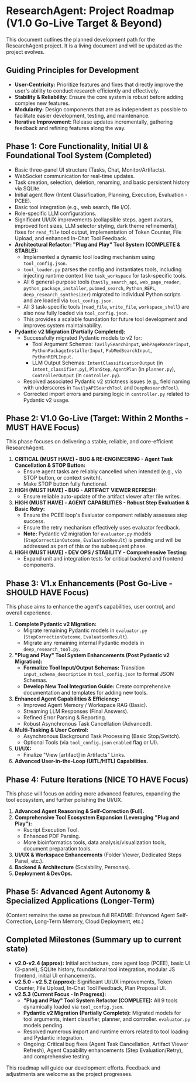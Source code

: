 # ResearchAgent: Project Roadmap (V1.0 Go-Live Target & Beyond)

This document outlines the planned development path for the ResearchAgent project. It is a living document and will be updated as the project evolves.

## Guiding Principles for Development

-   **User-Centricity:** Prioritize features and fixes that directly improve the user's ability to conduct research efficiently and effectively.
-   **Stability & Reliability:** Ensure the core system is robust before adding complex new features.
-   **Modularity:** Design components that are as independent as possible to facilitate easier development, testing, and maintenance.
-   **Iterative Improvement:** Release updates incrementally, gathering feedback and refining features along the way.

## Phase 1: Core Functionality, Initial UI & Foundational Tool System (Completed)

-   Basic three-panel UI structure (Tasks, Chat, Monitor/Artifacts).
-   WebSocket communication for real-time updates.
-   Task creation, selection, deletion, renaming, and basic persistent history via SQLite.
-   Initial agent flow (Intent Classification, Planning, Execution, Evaluation - PCEE).
-   Basic tool integration (e.g., web search, file I/O).
-   Role-specific LLM configurations.
-   Significant UI/UX improvements (collapsible steps, agent avatars, improved font sizes, LLM selector styling, dark theme refinements), fixes for `read_file` tool output, implementation of Token Counter, File Upload, and enhanced In-Chat Tool Feedback.
-   **Architectural Refactor: "Plug and Play" Tool System (COMPLETE & STABLE):**
    -   Implemented a dynamic tool loading mechanism using `tool_config.json`.
    -   `tool_loader.py` parses the config and instantiates tools, including injecting runtime context like `task_workspace` for task-specific tools.
    -   All 6 general-purpose tools (`tavily_search_api`, `web_page_reader`, `python_package_installer`, `pubmed_search`, `Python_REPL`, `deep_research_synthesizer`) migrated to individual Python scripts and are loaded via `tool_config.json`.
    -   All 3 task-specific tools (`read_file`, `write_file`, `workspace_shell`) are also now fully loaded via `tool_config.json`.
    -   This provides a scalable foundation for future tool development and improves system maintainability.
-   **Pydantic v2 Migration (Partially Completed):**
    -   Successfully migrated Pydantic models to v2 for:
        -   Tool Argument Schemas: `TavilySearchInput`, `WebPageReaderInput`, `PythonPackageInstallerInput`, `PubMedSearchInput`, `PythonREPLInput`.
        -   LLM Output Schemas: `IntentClassificationOutput` (in `intent_classifier.py`), `PlanStep`, `AgentPlan` (in `planner.py`), `ControllerOutput` (in `controller.py`).
    -   Resolved associated Pydantic v2 strictness issues (e.g., field naming with underscores in `TavilyAPISearchTool` and `DeepResearchTool`).
    -   Corrected import errors and parsing logic in `controller.py` related to Pydantic v2 usage.

## Phase 2: V1.0 Go-Live (Target: Within 2 Months - MUST HAVE Focus)

This phase focuses on delivering a stable, reliable, and core-efficient ResearchAgent.

1.  **CRITICAL (MUST HAVE) - BUG & RE-ENGINEERING - Agent Task Cancellation & STOP Button:**
    -   Ensure agent tasks are reliably cancelled when intended (e.g., via STOP button, or context switch).
    -   Make STOP button fully functional.
2.  **HIGH (MUST HAVE) - BUG - ARTIFACT VIEWER REFRESH:**
    -   Ensure reliable auto-update of the artifact viewer after file writes.
3.  **HIGH (MUST HAVE) - AGENT CAPABILITIES - Robust Step Evaluation & Basic Retry:**
    -   Ensure the PCEE loop's Evaluator component reliably assesses step success.
    -   Ensure the retry mechanism effectively uses evaluator feedback.
    -   **Note:** Pydantic v2 migration for `evaluator.py` models (`StepCorrectionOutcome`, `EvaluationResult`) is pending and will be addressed as part of this or the subsequent phase.
4.  **HIGH (MUST HAVE) - DEV OPS / STABILITY - Comprehensive Testing:**
    -   Expand unit and integration tests for critical backend and frontend components.

## Phase 3: V1.x Enhancements (Post Go-Live - SHOULD HAVE Focus)

This phase aims to enhance the agent's capabilities, user control, and overall experience.

1.  **Complete Pydantic v2 Migration:**
    -   Migrate remaining Pydantic models in `evaluator.py` (`StepCorrectionOutcome`, `EvaluationResult`).
    -   Migrate any remaining internal Pydantic models in `deep_research_tool.py`.
2.  **"Plug and Play" Tool System Enhancements (Post Pydantic v2 Migration):**
    -   **Formalize Tool Input/Output Schemas:** Transition `input_schema_description` in `tool_config.json` to formal JSON Schemas.
    -   **Develop New Tool Integration Guide:** Create comprehensive documentation and templates for adding new tools.
3.  **Enhanced Agent Capabilities & Efficiency:**
    -   Improved Agent Memory / Workspace RAG (Basic).
    -   Streaming LLM Responses (Final Answers).
    -   Refined Error Parsing & Reporting.
    -   Robust Asynchronous Task Cancellation (Advanced).
4.  **Multi-Tasking & User Control:**
    -   Asynchronous Background Task Processing (Basic Stop/Switch).
    -   Optional Tools (via `tool_config.json` `enabled` flag or UI).
5.  **UI/UX:**
    -   Finalize "View \[artifact\] in Artifacts" Links.
6.  **Advanced User-in-the-Loop (UITL/HITL) Capabilities.**

## Phase 4: Future Iterations (NICE TO HAVE Focus)

This phase will focus on adding more advanced features, expanding the tool ecosystem, and further polishing the UI/UX.

1.  **Advanced Agent Reasoning & Self-Correction (Full).**
2.  **Comprehensive Tool Ecosystem Expansion (Leveraging "Plug and Play"):**
    -   Rscript Execution Tool.
    -   Enhanced PDF Parsing.
    -   More bioinformatics tools, data analysis/visualization tools, document preparation tools.
3.  **UI/UX & Workspace Enhancements** (Folder Viewer, Dedicated Steps Panel, etc.).
4.  **Backend & Architecture** (Scalability, Personas).
5.  **Deployment & DevOps.**

## Phase 5: Advanced Agent Autonomy & Specialized Applications (Longer-Term)

(Content remains the same as previous full README: Enhanced Agent Self-Correction, Long-Term Memory, Cloud Deployment, etc.)

## Completed Milestones (Summary up to current state)

-   **v2.0-v2.4 (approx):** Initial architecture, core agent loop (PCEE), basic UI (3-panel), SQLite history, foundational tool integration, modular JS frontend, initial UI enhancements.
-   **v2.5.0 - v2.5.2 (approx):** Significant UI/UX improvements, Token Counter, File Upload, In-Chat Tool Feedback, Plan Proposal UI.
-   **v2.5.3 (Current Focus - In Progress):**
    -   **"Plug and Play" Tool System Refactor (COMPLETE):** All 9 tools dynamically loaded via `tool_config.json`.
    -   **Pydantic v2 Migration (Partially Complete):** Migrated models for tool arguments, intent classifier, planner, and controller. `evaluator.py` models pending.
    -   Resolved numerous import and runtime errors related to tool loading and Pydantic integration.
    -   Ongoing: Critical bug fixes (Agent Task Cancellation, Artifact Viewer Refresh), Agent Capability enhancements (Step Evaluation/Retry), and comprehensive testing.

This roadmap will guide our development efforts. Feedback and adjustments are welcome as the project progresses.
